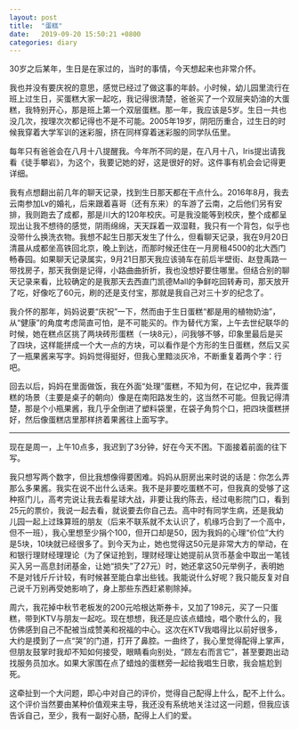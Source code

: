 ```yaml
---
layout: post
title:  "蛋糕"
date:   2019-09-20 15:50:21 +0800
categories: diary
---
```


30岁之后某年，生日是在家过的，当时的事情，今天想起来也非常介怀。

我也并没有要庆祝的意思，感觉已经过了做这事的年龄。小时候，幼儿园里流行在班上过生日，买蛋糕大家一起吃，我记得很清楚，爸爸买了一个双层夹奶油的大蛋糕，我特别开心，那是班上第一个双层蛋糕。那一年，我应该是5岁。生日一共也没几次，按理次次都记得也不是不可能。2005年19岁，阴阳历重合，过生日的时候我穿着大学军训的迷彩服，挤在同样穿着迷彩服的同学队伍里。

每年只有爸爸会在八月十八提醒我。今年所不同的是，在八月十八，Iris提出请我看《徒手攀岩》，为这个，我要记她的好，这是很好的好。这件事有机会会记得更详细。

我有点想翻出前几年的聊天记录，找到生日那天都在干点什么。2016年8月，我去云南参加Lv的婚礼，后来跟着喜哥（还有东来）的车游了云南，之后他们另有安排，我则跑去了成都，那是川大的120年校庆。可是我没能等到校庆，整个成都呈现出让我不想待的感觉，阴雨绵绵，天天踩着一双湿鞋，我只有一个背包，似乎也没带什么换洗衣物。我想不起生日那天发生了什么，但看聊天记录，我在9月20日清晨从成都坐高铁回北京，晚上到达，而那时候还住在一月房租4500的北大西门畅春园。如果聊天记录属实，9月21日那天我应该骑车在前后半壁街、赵登禹路一带找房子，那天我倒是记得，小路曲曲折折，我也没想好要住哪里。但结合别的聊天记录来看，比较确定的是我那天去西直门凯德Mall的争鲜吃回转寿司，那天放开了吃，好像吃了60元，刷的还是支付宝，那就是我自己对三十岁的纪念了。

我介怀的那年，妈妈说要“庆祝”一下，然而由于生日蛋糕“都是用的植物奶油”，从“健康”的角度考虑简直可怕，是不可能买的。作为替代方案，上午去世纪联华的时候，她在糕点区挑了两块砖形蛋糕（一块8元），问我够不够，印象里最后是买了四块，这样能拼成一个大一点的方块，可以看作是个方形的生日蛋糕，然后又买了一瓶果酱来写字。妈妈觉得挺好，但我心里黯淡灰冷，不断重复着两个字：行吧。

回去以后，妈妈在里面做饭，我在外面“处理”蛋糕，不知为何，在记忆中，我弄蛋糕的场景（主要是桌子的朝向）像是在南阳路发生的，这当然不可能。但我记得清楚，那是个小瓶果酱，我几乎全倒进了塑料袋里，在袋子角剪个口，把四块蛋糕拼好，然后像蛋糕店里那样挤着果酱往上面写字。

----

现在是周一，上午10点多，我迟到了3分钟，好在今天不困。下面接着前面的往下写。

我只想写两个数字，但比我想像得要困难。妈妈从厨房出来时说的话是：你怎么弄那么多果酱。我实在说不出什么话来。我不是非要吃蛋糕不可，但我真的受够了这种抠门儿，高考完说让我去看星球大战，非要让我约陈去，经过电影院门口，看到25元的票价，我说一起去看，就说要去你自己去。高中时有同学生病，还是我幼儿园一起上过珠算班的朋友（后来不联系就不太认识了，机缘巧合到了一个高中，但不一班），我心里想至少捐个100，但开口却是50，因为我妈的心理“价位”大约是5块，10块就已经很多了。到今天为止，她也觉得这50元是非常大方的举动，在和银行理财经理理论（为了保证抢到，理财经理让她提前从货币基金中取出一笔钱买入另一高息封闭基金，让她“损失”了27元）时，她还拿这50元举例子，表明她不是对钱斤斤计较，有时候甚至能白拿出些钱。我能说什么好呢？我只能反复对自己说千万别再受她影响了，身上那些东西赶紧剔除掉。

周六，我花掉中秋节老板发的200元哈根达斯券卡，又加了198元，买了一只蛋糕，带到KTV与朋友一起吃。现在想想，我还是应该点蜡烛，唱个歌什么的，我仿佛感到自己不配被当成赞美和祝福的中心。这次在KTV我唱得比以前好很多，大约是摸到了一点“哭”的门道，打开了鼻腔。一曲终了，我心里觉得配得上掌声，但朋友鼓掌时我却不知如何接受，眼睛看向别处，“顾左右而言它”，甚至要跑出动找服务员加水。如果大家围在点了蜡烛的蛋糕旁一起给我唱生日歌，我会尴尬到死。

这牵扯到一个大问题，即心中对自己的评价，觉得自己配得上什么，配不上什么。这个评价当然要由某种价值观来主导，我还没有系统地关注过这一问题，但我应该告诉自己，至少，我有一副好心肠，配得上人们的爱。
 
